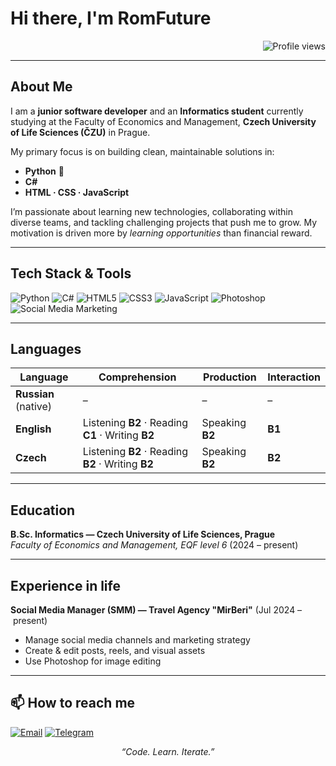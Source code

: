 # Hi there, I'm RomFuture

<div align="right">
  <img src="https://komarev.com/ghpvc/?username=Gluhkoyy&style=flat-square&color=blue" alt="Profile views"/>
</div>

---

## About Me
I am a **junior software developer** and an **Informatics student** currently studying at the Faculty of Economics and Management, **Czech University of Life Sciences (ČZU)** in Prague.

My primary focus is on building clean, maintainable solutions in:

- **Python** 🐍  
- **C#**  
- **HTML · CSS · JavaScript**

I’m passionate about learning new technologies, collaborating within diverse teams, and tackling challenging projects that push me to grow. My motivation is driven more by *learning opportunities* than financial reward.

---

## Tech Stack & Tools
![Python](https://img.shields.io/badge/Python-3776AB?style=for-the-badge&logo=python&logoColor=white)
![C#](https://img.shields.io/badge/C%23-239120?style=for-the-badge&logo=c-sharp&logoColor=white)
![HTML5](https://img.shields.io/badge/HTML5-E34F26?style=for-the-badge&logo=html5&logoColor=white)
![CSS3](https://img.shields.io/badge/CSS3-1572B6?style=for-the-badge&logo=css3&logoColor=white)
![JavaScript](https://img.shields.io/badge/-JavaScript-F7DF1E?style=for-the-badge&logo=javascript&logoColor=black)
![Photoshop](https://img.shields.io/badge/Adobe%20Photoshop-31A8FF?style=for-the-badge&logo=Adobe%20Photoshop&logoColor=white)
![Social Media Marketing](https://img.shields.io/badge/SMM-9146FF?style=for-the-badge&logo=telegram&logoColor=white)

---

## Languages
| Language | Comprehension | Production | Interaction |
|----------|---------------|-----------|-------------|
| **Russian** (native) | – | – | – |
| **English** | Listening **B2** · Reading **C1** · Writing **B2** | Speaking **B2** | **B1** |
| **Czech** | Listening **B2** · Reading **B2** · Writing **B2** | Speaking **B2** | **B2** |

---

## Education
**B.Sc. Informatics — Czech University of Life Sciences, Prague**  
*Faculty of Economics and Management, EQF level 6* (2024 – present)

---

## Experience in life
**Social Media Manager (SMM) — Travel Agency "MirBeri"** (Jul 2024 – present)  
- Manage social media channels and marketing strategy  
- Create & edit posts, reels, and visual assets  
- Use Photoshop for image editing  

---

## 📫 How to reach me
[![Email](https://img.shields.io/badge/-Email-D14836?style=for-the-badge&logo=gmail&logoColor=white)](mailto:romangluxov51@gmail.com)
[![Telegram](https://img.shields.io/badge/-Telegram-2CA5E0?style=for-the-badge&logo=telegram&logoColor=white)](https://t.me/Gluhkoyy)

<p align="center">
  <em>“Code. Learn. Iterate.”</em>
</p>
